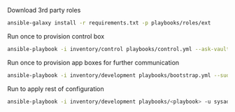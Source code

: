 Download 3rd party roles
```bash
ansible-galaxy install -r requirements.txt -p playbooks/roles/ext
```

Run once to provision control box
```bash
ansible-playbook -i inventory/control playbooks/control.yml --ask-vault
```

Run once to provision app boxes for further communication
```bash
ansible-playbook -i inventory/development playbooks/bootstrap.yml --sudo -k -u <username>
```

Run to apply rest of configuration
```bash
ansible-playbook -i inventory/development playbooks/<playbook> -u sysadmin --sudo --ask-vault
```
